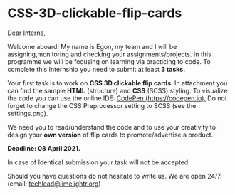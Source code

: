 # CSS-3D-clickable-flip-cards

Dear Interns,

Welcome aboard! My name is Egon, my team and I will be assigning,monitoring and checking your assignments/projects. In this programme we will be focusing on learning via practicing to code. To complete this Internship you need to submit at least **3 tasks.**

Your first task is to work on **CSS 3D clickable flip cards**. In attachment you can find the sample **HTML** (structure) and **CSS** (SCSS) styling. To visualize the code you can use the online IDE: [CodePen (https://codepen.io).](https://codepen.io)  Do not forget to change the CSS Preprocessor setting to SCSS (see the settings.png).

We need you to read/understand the code and to use your creativity to design your **own version** of flip cards to promote/advertise a product.

**Deadline: 08 April 2021.**

In case of Identical submission your task will not be accepted.

Should you have questions do not hesitate to write us. We are open 24/7.
(email: techlead@limelightr.org)

